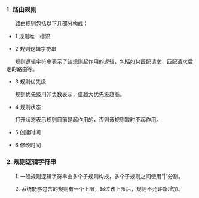 ### 1. 路由规则

&nbsp;&nbsp;&nbsp;&nbsp;&nbsp;&nbsp;路由规则包括以下几部分构成：

- 1 规则唯一标识

- 2 规则逻辑字符串

&nbsp;&nbsp;&nbsp;&nbsp;&nbsp;&nbsp;规则逻辑字符串表示了该规则起作用的逻辑，包括如何匹配请求，匹配请求后走的路由等。

- 3 规则优先级

&nbsp;&nbsp;&nbsp;&nbsp;&nbsp;&nbsp;规则优先级用非负数表示，值越大优先级越高。

- 4 规则状态

&nbsp;&nbsp;&nbsp;&nbsp;&nbsp;&nbsp;打开状态表示规则目前是起作用的，否则该规则暂时不起作用。

- 5 创建时间

- 6 修改时间

### 2. 规则逻辑字符串

&nbsp;&nbsp;&nbsp;&nbsp;&nbsp;&nbsp;1. 一般规则逻辑字符串由多个子规则构成，多个子规则之间使用“|”分割。

&nbsp;&nbsp;&nbsp;&nbsp;&nbsp;&nbsp;2. 系统能够包含的规则有一个上限，超过该上限后，规则不允许新增加。



